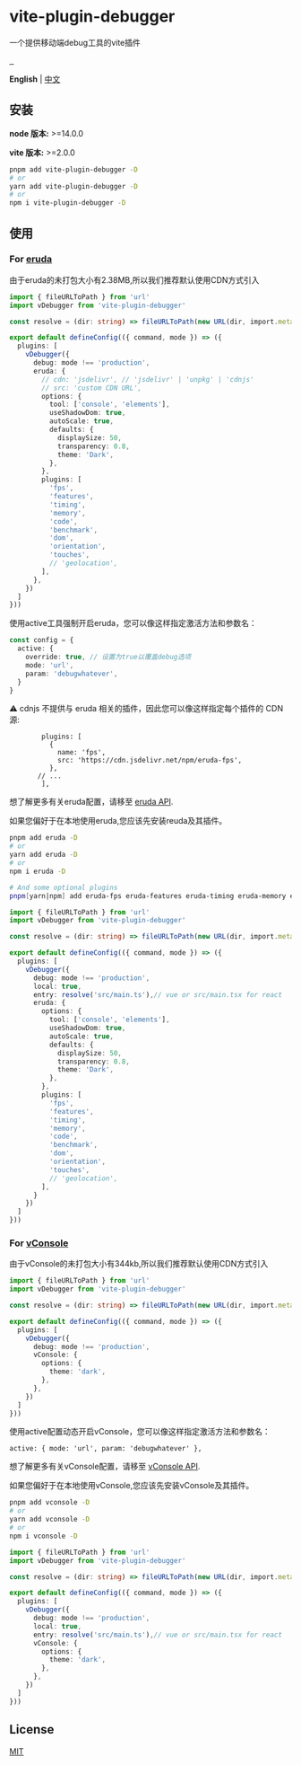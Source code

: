 # vite-plugin-debugger

一个提供移动端debug工具的vite插件

<a href="https://npmjs.com/package/vite-plugin-debugger" target="\_parent">
  <img alt="" src="https://img.shields.io/npm/dm/vite-plugin-debugger.svg" />
</a><a href="https://www.npmjs.com/package/vite-plugin-debugger">
  <img src="https://badgen.net/npm/v/vite-plugin-debugger" alt="">
</a><a href="https://github.com/jaderd-jh/vite-plugin-debugger" target="\_parent">
  <img alt="" src="https://img.shields.io/github/stars/jaderd-jh/vite-plugin-debugger.svg?style=social&label=Star" />
</a>

**English** | [中文](./README.zh_CN.md)

## 安装

**node 版本:** >=14.0.0

**vite 版本:** >=2.0.0

```bash
pnpm add vite-plugin-debugger -D
# or
yarn add vite-plugin-debugger -D
# or
npm i vite-plugin-debugger -D
```

## 使用

### For [eruda](https://github.com/liriliri/eruda)

由于eruda的未打包大小有2.38MB,所以我们推荐默认使用CDN方式引入

```typescript
import { fileURLToPath } from 'url'
import vDebugger from 'vite-plugin-debugger'

const resolve = (dir: string) => fileURLToPath(new URL(dir, import.meta.url))

export default defineConfig(({ command, mode }) => ({
  plugins: [
    vDebugger({
      debug: mode !== 'production',
      eruda: {
        // cdn: 'jsdelivr', // 'jsdelivr' | 'unpkg' | 'cdnjs'
        // src: 'custom CDN URL',
        options: {
          tool: ['console', 'elements'],
          useShadowDom: true,
          autoScale: true,
          defaults: {
            displaySize: 50,
            transparency: 0.8,
            theme: 'Dark',
          },
        },
        plugins: [
          'fps',
          'features',
          'timing',
          'memory',
          'code',
          'benchmark',
          'dom',
          'orientation',
          'touches',
          // 'geolocation',
        ],
      },
    })
  ]
}))
```

使用active工具强制开启eruda，您可以像这样指定激活方法和参数名：

```typescript
const config = {
  active: {
    override: true, // 设置为true以覆盖debug选项
    mode: 'url',
    param: 'debugwhatever',
  }
}
```
⚠ cdnjs 不提供与 eruda 相关的插件，因此您可以像这样指定每个插件的 CDN 源:

```
        plugins: [
          {
            name: 'fps',
            src: 'https://cdn.jsdelivr.net/npm/eruda-fps',
          },
       // ...
        ],
```

想了解更多有关eruda配置，请移至 [eruda API](https://github.com/liriliri/eruda/blob/master/doc/API.md).

如果您偏好于在本地使用eruda,您应该先安装reuda及其插件。

```bash
pnpm add eruda -D
# or
yarn add eruda -D
# or
npm i eruda -D

# And some optional plugins
pnpm[yarn|npm] add eruda-fps eruda-features eruda-timing eruda-memory eruda-code eruda-benchmark eruda-dom eruda-orientation eruda-touches eruda-geolocation -D
```

```typescript
import { fileURLToPath } from 'url'
import vDebugger from 'vite-plugin-debugger'

const resolve = (dir: string) => fileURLToPath(new URL(dir, import.meta.url))

export default defineConfig(({ command, mode }) => ({
  plugins: [
    vDebugger({
      debug: mode !== 'production',
      local: true,
      entry: resolve('src/main.ts'),// vue or src/main.tsx for react
      eruda: {
        options: {
          tool: ['console', 'elements'],
          useShadowDom: true,
          autoScale: true,
          defaults: {
            displaySize: 50,
            transparency: 0.8,
            theme: 'Dark',
          },
        },
        plugins: [
          'fps',
          'features',
          'timing',
          'memory',
          'code',
          'benchmark',
          'dom',
          'orientation',
          'touches',
          // 'geolocation',
        ],
      }
    })
  ]
}))
```

### For [vConsole](https://github.com/Tencent/vConsole)

由于vConsole的未打包大小有344kb,所以我们推荐默认使用CDN方式引入

```typescript
import { fileURLToPath } from 'url'
import vDebugger from 'vite-plugin-debugger'

const resolve = (dir: string) => fileURLToPath(new URL(dir, import.meta.url))

export default defineConfig(({ command, mode }) => ({
  plugins: [
    vDebugger({
      debug: mode !== 'production',
      vConsole: {
        options: {
          theme: 'dark',
        },
      },
    })
  ]
}))
```

使用active配置动态开启vConsole，您可以像这样指定激活方法和参数名：

    active: { mode: 'url', param: 'debugwhatever' },

想了解更多有关vConsole配置，请移至 [vConsole API](https://github.com/Tencent/vConsole/blob/dev/doc/public_properties_methods.md).

如果您偏好于在本地使用vConsole,您应该先安装vConsole及其插件。

```bash
pnpm add vconsole -D
# or
yarn add vconsole -D
# or
npm i vconsole -D
```

```typescript
import { fileURLToPath } from 'url'
import vDebugger from 'vite-plugin-debugger'

const resolve = (dir: string) => fileURLToPath(new URL(dir, import.meta.url))

export default defineConfig(({ command, mode }) => ({
  plugins: [
    vDebugger({
      debug: mode !== 'production',
      local: true,
      entry: resolve('src/main.ts'),// vue or src/main.tsx for react
      vConsole: {
        options: {
          theme: 'dark',
        },
      },
    })
  ]
}))
```

## License

[MIT](LICENSE)
